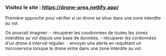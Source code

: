 ### Visitez le site : https://drone-area.netlify.app/

Première approche pour vérifier si un drone se situe dans une zone interdite au vol.

On pourrait imaginer:
    - récupérer les coodonnées de toutes les zones interdites au vol depuis une base de données.
    - récuperer les cordonnées d'un drone à interval régulier.
    - envoyer une alerte en requêtant un microservice lorsque le drone entre dans une zone interdite au vol.